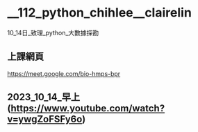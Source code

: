 # __112_python_chihlee__clairelin
10_14日_致理_python_大數據探勘

## 上課網頁
https://meet.google.com/bio-hmps-bpr

## 2023_10_14_早上(https://www.youtube.com/watch?v=ywgZoFSFy6o)
